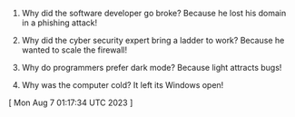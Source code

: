  
1. Why did the software developer go broke? Because he lost his domain in a phishing attack!

2. Why did the cyber security expert bring a ladder to work? Because he wanted to scale the firewall!

3. Why do programmers prefer dark mode? Because light attracts bugs!

4. Why was the computer cold? It left its Windows open!
 
[ 
Mon Aug  7 01:17:34 UTC 2023
 ]
